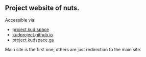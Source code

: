 ## Project website of nuts.

Accessible via:
* [project.kud.space](https://project.kud.space)
* [kudproject.github.io](https://kudproject.github.io)
* [project.kudspace.ga](https://project.kudspace.ga)

Main site is the first one, others are just redirection to the main site.
